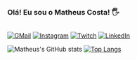 
### Olá! Eu sou o Matheus Costa! 🖐️

##

[![GMail](https://img.shields.io/badge/Gmail-D14836?style=for-the-badge&logo=gmail&logoColor=white)](mailto:contato.matheusccp5@gmail.com)
[![Instagram](https://img.shields.io/badge/Instagram-E4405F?style=for-the-badge&logo=instagram&logoColor=white)](https://instagram.com/matheusccp2)
[![Twitch](https://img.shields.io/badge/Twitch-9146FF?style=for-the-badge&logo=twitch&logoColor=white)](https://twitch.tv/matheusccp2)
[![LinkedIn](https://img.shields.io/badge/LinkedIn-0077B5?style=for-the-badge&logo=linkedin&logoColor=white)](https://www.linkedin.com/in/matheus-costa-913b0b226)


![Matheus's GitHub stats](https://github-readme-stats.vercel.app/api?username=Matheusccp2&show_icons=true&theme=dracula)
[![Top Langs](https://github-readme-stats.vercel.app/api/top-langs/?username=Matheusccp2&layout=compact)](https://github.com/Matheusccp2/github-readme-stats)
